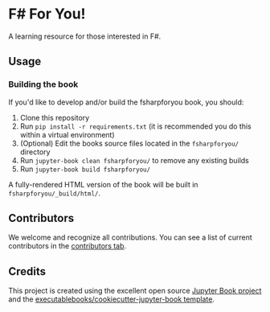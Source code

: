 # F# For You!

A learning resource for those interested in F#.

## Usage

### Building the book

If you'd like to develop and/or build the fsharpforyou book, you should:

1. Clone this repository
2. Run `pip install -r requirements.txt` (it is recommended you do this within a virtual environment)
3. (Optional) Edit the books source files located in the `fsharpforyou/` directory
4. Run `jupyter-book clean fsharpforyou/` to remove any existing builds
5. Run `jupyter-book build fsharpforyou/`

A fully-rendered HTML version of the book will be built in `fsharpforyou/_build/html/`.

## Contributors

We welcome and recognize all contributions. You can see a list of current contributors in the [contributors tab](https://github.com/fsharpforyou/fsharpforyou.github.io/graphs/contributors).

## Credits

This project is created using the excellent open source [Jupyter Book project](https://jupyterbook.org/) and the [executablebooks/cookiecutter-jupyter-book template](https://github.com/executablebooks/cookiecutter-jupyter-book).
